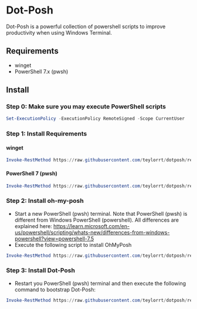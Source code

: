 # Dot-Posh
Dot-Posh is a powerful collection of powershell scripts to improve productivity when using Windows Terminal.

## Requirements
- winget
- PowerShell 7.x (pwsh)
## Install

### Step 0: Make sure you may execute PowerShell scripts
```powershell
Set-ExecutionPolicy -ExecutionPolicy RemoteSigned -Scope CurrentUser
```

### Step 1: Install Requirements
#### winget
```powershell
Invoke-RestMethod https://raw.githubusercontent.com/teylorrt/dotposh/refs/heads/main/install-winget.ps1 | Invoke-Expression
```
#### PowerShell 7 (pwsh)
```powershell
Invoke-RestMethod https://raw.githubusercontent.com/teylorrt/dotposh/refs/heads/main/install-pwsh.ps1 | Invoke-Expression
```

### Step 2: Install oh-my-posh
- Start a new PowerShell (pwsh) terminal. Note that PowerShell (pwsh) is different from Windows PowerShell (powershell). All differences are explained here: https://learn.microsoft.com/en-us/powershell/scripting/whats-new/differences-from-windows-powershell?view=powershell-7.5
- Execute the following script to install OhMyPosh
```powershell
Invoke-RestMethod https://raw.githubusercontent.com/teylorrt/dotposh/refs/heads/main/install-oh-my-posh.ps1 | Invoke-Expression
```

### Step 3: Install Dot-Posh
- Restart you PowerShell (pwsh) terminal and then execute the following command to bootstrap Dot-Posh:
```powershell
Invoke-RestMethod https://raw.githubusercontent.com/teylorrt/dotposh/refs/heads/main/install.ps1 | Invoke-Expression
```
